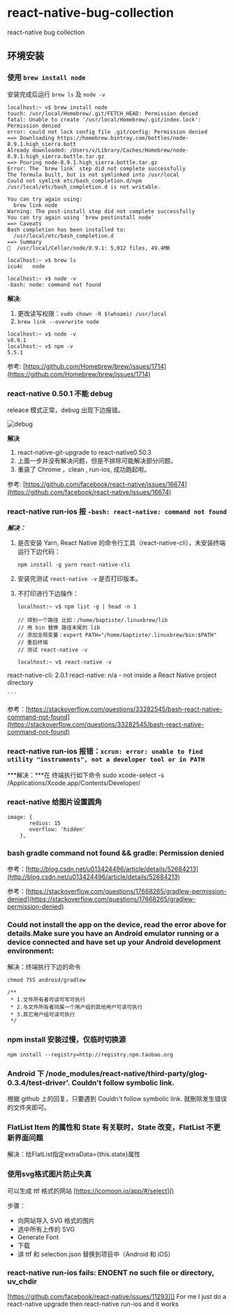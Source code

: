 # react-native-bug-collection
react-native bug collection

## 环境安装

### 使用 `brew install node` 
安装完成后运行 `brew ls` 及 `node -v`

```
localhost:~ v$ brew install node
touch: /usr/local/Homebrew/.git/FETCH_HEAD: Permission denied
fatal: Unable to create '/usr/local/Homebrew/.git/index.lock': Permission denied
error: could not lock config file .git/config: Permission denied
==> Downloading https://homebrew.bintray.com/bottles/node-8.9.1.high_sierra.bott
Already downloaded: /Users/v/Library/Caches/Homebrew/node-8.9.1.high_sierra.bottle.tar.gz
==> Pouring node-8.9.1.high_sierra.bottle.tar.gz
Error: The `brew link` step did not complete successfully
The formula built, but is not symlinked into /usr/local
Could not symlink etc/bash_completion.d/npm
/usr/local/etc/bash_completion.d is not writable.

You can try again using:
  brew link node
Warning: The post-install step did not complete successfully
You can try again using `brew postinstall node`
==> Caveats
Bash completion has been installed to:
  /usr/local/etc/bash_completion.d
==> Summary
🍺  /usr/local/Cellar/node/8.9.1: 5,012 files, 49.4MB

localhost:~ v$ brew ls
icu4c	node

localhost:~ v$ node -v
-bash: node: command not found
```
**解决**:

 1. 更改读写权限：`sudo chown -R $(whoami) /usr/local`
 2. `brew link --overwrite node`
 
```
localhost:~ v$ node -v
v8.9.1
localhost:~ v$ npm -v
5.5.1
```

参考: [https://github.com/Homebrew/brew/issues/1714](https://github.com/Homebrew/brew/issues/1714)

### react-native 0.50.1 不能 debug
releace 模式正常，debug 出现下边报错。

![debug](https://github.com/Guodadada/react-native-bug-collection/blob/master/Resources/debug.jpeg)

**解决**

  1. react-native-git-upgrade to react-native0.50.3
  2. 上面一步并没有解决问题，但是不排除可能解决部分问题。
  3. 重装了 Chrome ，clean , run-ios, 成功跑起啦。

  
参考: [https://github.com/facebook/react-native/issues/16674](https://github.com/facebook/react-native/issues/16674)


### react-native run-ios 报 `-bash: react-native: command not found`

***解决：***

1. 是否安装 Yarn, React Native 的命令行工具（react-native-cli），未安装终端运行下边代码：

	```
	npm install -g yarn react-native-cli
	```
2. 安装完测试 `react-native -v` 是否打印版本。
3. 不打印进行下边操作：

	```
	localhost:~ v$ npm list -g | head -n 1
	
	// 得到一个路径 比如：/home/baptiste/.linuxbrew/lib
	// 用 bin 替换 路径末尾的 lib
	// 添加全局变量：export PATH="/home/baptiste/.linuxbrew/bin:$PATH"
	// 重启终端
	// 测试 react-native -v
	
	localhost:~ v$ react-native -v
react-native-cli: 2.0.1
react-native: n/a - not inside a React Native project directory
	
	```
	
参考：[https://stackoverflow.com/questions/33282545/bash-react-native-command-not-found](https://stackoverflow.com/questions/33282545/bash-react-native-command-not-found)


### react-native run-ios 报错：`xcrun: error: unable to find utility "instruments", not a developer tool or in PATH`

***解决：***在 终端执行如下命令 sudo xcode-select -s /Applications/Xcode.app/Contents/Developer/


### react-native 给图片设置圆角

```
image: {
       redius: 15
       overflow: 'hidden'
    },

```

### bash gradle command not found && gradle: Permission denied


参考：[http://blog.csdn.net/u013424496/article/details/52684213](http://blog.csdn.net/u013424496/article/details/52684213)

参考：[https://stackoverflow.com/questions/17668265/gradlew-permission-denied](https://stackoverflow.com/questions/17668265/gradlew-permission-denied)


### Could not install the app on the device, read the error above for details.Make sure you have an Android emulator running or a device connected and have set up your Android development environment:

解决：终端执行下边的命令

```
chmod 755 android/gradlew

/**
 * 1.文件所有者可读可写可执行
 * 2.与文件所有者同属一个用户组的其他用户可读可执行 
 * 3.其它用户组可读可执行
 */

```

### npm install 安装过慢，仅临时切换源

```
npm install --registry=http://registry.npm.taobao.org

```



### Android 下 /node_modules/react-native/third-party/glog-0.3.4/test-driver'. Couldn't follow symbolic link.

根据 github 上的回复，只要遇到 Couldn't follow symbolic link. 就刪除发生错误的文件夹即可。


### FlatList Item 的属性和 State 有关联时，State 改变，FlatList 不更新界面问题

解决：给FlatList指定extraData={this.state}属性


### 使用svg格式图片防止失真
可以生成 ttf 格式的网站 [https://icomoon.io/app/#/select]()

步骤：
 
- 向网站导入 SVG 格式的图片
- 选中所有上传的 SVG
- Generate Font
- 下载
- 讲 ttf 和 selection.json 替换到项目中（Android 和 iOS）

### react-native run-ios fails: ENOENT no such file or directory, uv_chdir


[https://github.com/facebook/react-native/issues/11293]()
For me I just do a react-native upgrade then react-native run-ios and it works